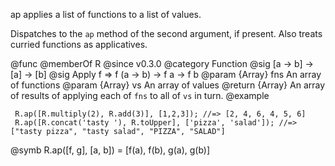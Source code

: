 ap applies a list of functions to a list of values.

Dispatches to the `ap` method of the second argument, if present. Also
treats curried functions as applicatives.

@func
@memberOf R
@since v0.3.0
@category Function
@sig [a -> b] -> [a] -> [b]
@sig Apply f => f (a -> b) -> f a -> f b
@param {Array} fns An array of functions
@param {Array} vs An array of values
@return {Array} An array of results of applying each of `fns` to all of `vs` in turn.
@example

     R.ap([R.multiply(2), R.add(3)], [1,2,3]); //=> [2, 4, 6, 4, 5, 6]
     R.ap([R.concat('tasty '), R.toUpper], ['pizza', 'salad']); //=> ["tasty pizza", "tasty salad", "PIZZA", "SALAD"]
@symb R.ap([f, g], [a, b]) = [f(a), f(b), g(a), g(b)]
